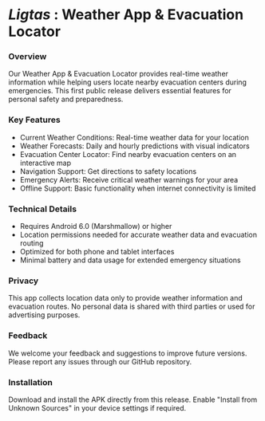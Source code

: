 # _Ligtas_ : Weather App & Evacuation Locator

### Overview

Our Weather App & Evacuation Locator provides real-time weather information while helping users locate nearby evacuation centers during emergencies. This first public release delivers essential features for personal safety and preparedness.

### Key Features

- Current Weather Conditions: Real-time weather data for your location
- Weather Forecasts: Daily and hourly predictions with visual indicators
- Evacuation Center Locator: Find nearby evacuation centers on an interactive map
- Navigation Support: Get directions to safety locations
- Emergency Alerts: Receive critical weather warnings for your area
- Offline Support: Basic functionality when internet connectivity is limited

### Technical Details

- Requires Android 6.0 (Marshmallow) or higher
- Location permissions needed for accurate weather data and evacuation routing
- Optimized for both phone and tablet interfaces
- Minimal battery and data usage for extended emergency situations

### Privacy

This app collects location data only to provide weather information and evacuation routes. No personal data is shared with third parties or used for advertising purposes.

### Feedback

We welcome your feedback and suggestions to improve future versions. Please report any issues through our GitHub repository.

### Installation

Download and install the APK directly from this release. Enable "Install from Unknown Sources" in your device settings if required.
